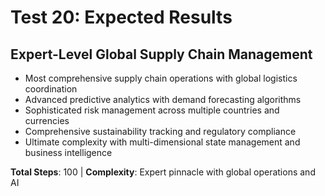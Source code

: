 # Test 20: Expected Results

## Expert-Level Global Supply Chain Management
- Most comprehensive supply chain operations with global logistics coordination
- Advanced predictive analytics with demand forecasting algorithms
- Sophisticated risk management across multiple countries and currencies
- Comprehensive sustainability tracking and regulatory compliance
- Ultimate complexity with multi-dimensional state management and business intelligence

**Total Steps**: 100 | **Complexity**: Expert pinnacle with global operations and AI